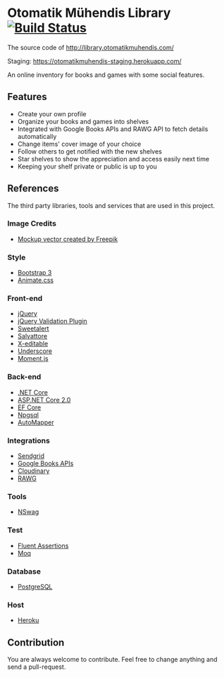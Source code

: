 # Otomatik Mühendis Library [![Build Status](https://travis-ci.org/olcay/om.svg)](https://travis-ci.org/olcay/om)

The source code of http://library.otomatikmuhendis.com/

Staging: https://otomatikmuhendis-staging.herokuapp.com/

An online inventory for books and games with some social features.

## Features

* Create your own profile
* Organize your books and games into shelves
* Integrated with Google Books APIs and RAWG API to fetch details automatically
* Change items' cover image of your choice
* Follow others to get notified with the new shelves
* Star shelves to show the appreciation and access easily next time
* Keeping your shelf private or public is up to you


## References

The third party libraries, tools and services that are used in this project.

### Image Credits
* [Mockup vector created by Freepik](https://www.freepik.com/free-photos-vectors/mockup)

### Style
* [Bootstrap 3](https://getbootstrap.com)
* [Animate.css](https://daneden.github.io/animate.css/)

### Front-end
* [jQuery](https://jquery.com/)
* [jQuery Validation Plugin](https://jqueryvalidation.org/)
* [Sweetalert](https://sweetalert.js.org/)
* [Salvattore](http://salvattore.com/)
* [X-editable](https://vitalets.github.io/x-editable/)
* [Underscore](http://underscorejs.org/)
* [Moment.js](https://momentjs.com/)

### Back-end
* [.NET Core](https://dot.net/)
* [ASP.NET Core 2.0](https://asp.net/)
* [EF Core](https://docs.microsoft.com/en-us/ef/core/)
* [Npgsql](http://www.npgsql.org/)
* [AutoMapper](http://automapper.org/)

### Integrations
* [Sendgrid](https://sendgrid.com/)
* [Google Books APIs](https://developers.google.com/books)
* [Cloudinary](https://cloudinary.com/)
* [RAWG](https://rawg.io/)

### Tools
* [NSwag](http://NSwag.org)

### Test
* [Fluent Assertions](https://fluentassertions.com/)
* [Moq](https://github.com/moq/moq4)

### Database
* [PostgreSQL](https://www.postgresql.org/)

### Host
* [Heroku](https://www.heroku.com/)

## Contribution

You are always welcome to contribute. Feel free to change anything and send a pull-request.